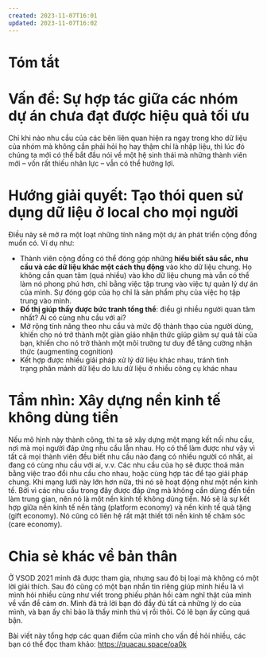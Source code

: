 ```yaml
---
created: 2023-11-07T16:01
updated: 2023-11-07T16:02
---
```

# Tóm tắt
# Vấn đề: Sự hợp tác giữa các nhóm dự án chưa đạt được hiệu quả tối ưu
Chỉ khi nào nhu cầu của các bên liên quan hiện ra ngay trong kho dữ liệu của nhóm mà không cần phải hỏi họ hay thậm chí là nhập liệu, thì lúc đó chúng ta mới có thể bắt đầu nói về một hệ sinh thái mà những thành viên mới – vốn rất thiếu nhân lực – vẫn có thể hưởng lợi.

# Hướng giải quyết: Tạo thói quen sử dụng dữ liệu ở local cho mọi người
Điều này sẽ mở ra một loạt những tính năng một dự án phát triển cộng đồng muốn có. Ví dụ như:
- Thành viên cộng đồng có thể đóng góp những **hiểu biết sâu sắc, nhu cầu và các dữ liệu khác một cách thụ động** vào kho dữ liệu chung. Họ không cần quan tâm (quá nhiều) vào kho dữ liệu chung mà vẫn có thể làm nó phong phú hơn, chỉ bằng việc tập trung vào việc tự quản lý dự án của mình. Sự đóng góp của họ chỉ là sản phẩm phụ của việc họ tập trung vào mình.
- **Đồ thị giúp thấy được bức tranh tổng thể**: điều gì nhiều người quan tâm nhất? Ai có cùng nhu cầu với ai? 
- Mở rộng tính năng theo nhu cầu và mức độ thành thạo của người dùng, khiến cho nó trở thành một giàn giáo nhận thức giúp giảm sự quá tải của bạn, khiến cho nó trở thành một môi trường tư duy để tăng cường nhận thức (augmenting cognition)
- Kết hợp được nhiều giải pháp xử lý dữ liệu khác nhau, tránh tình trạng phân mảnh dữ liệu do lưu dữ liệu ở nhiều công cụ khác nhau

# Tầm nhìn: Xây dựng nền kinh tế không dùng tiền
Nếu mô hình này thành công, thì ta sẽ xây dựng một mạng kết nối nhu cầu, nơi mà mọi người đáp ứng nhu cầu lẫn nhau. Họ có thể làm được như vậy vì tất cả mọi thành viên đều biết nhu cầu nào đang có nhiều người có nhất, ai đang có cùng nhu cầu với ai, v.v. Các nhu cầu của họ sẽ được thoả mãn bằng việc trao đổi nhu cầu cho nhau, hoặc cùng hợp tác để tạo giải pháp chung. Khi mạng lưới này lớn hơn nữa, thì nó sẽ hoạt động như một nền kinh tế. Bởi vì các nhu cầu trong đây được đáp ứng mà không cần dùng đến tiền làm trung gian, nên nó là một nền kinh tế không dùng tiền. Nó sẽ là sự kết hợp giữa nền kinh tế nền tảng (platform economy) và nền kinh tế quà tặng (gift economy). Nó cũng có liên hệ rất mật thiết tới nền kinh tế chăm sóc (care economy).

# Chia sẻ khác về bản thân

Ở VSOD 2021 mình đã được tham gia, nhưng sau đó bị loại mà không có một lời giải thích. Sau đó cũng có một bạn nhắn tin riêng giúp mình hiểu là vì mình hỏi nhiều cũng như viết trong phiếu phản hồi cảm nghĩ thật của mình về vấn đề cảm ơn. Mình đã trả lời bạn đó đầy đủ tất cả những lý do của mình, và bạn ấy chỉ bảo là thấy mình thú vị rồi thôi. Có lẽ bạn ấy cũng quá bận. 

Bài viết này tổng hợp các quan điểm của mình cho vấn đề hỏi nhiều, các bạn có thể đọc tham khảo: https://quacau.space/oa0k